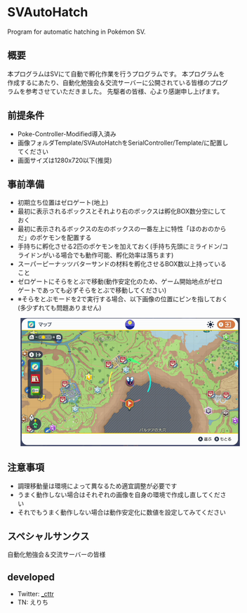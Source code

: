 # SVAutoHatch
Program for automatic hatching in Pokémon SV.

## 概要
本プログラムはSVにて自動で孵化作業を行うプログラムです。
本プログラムを作成するにあたり、自動化勉強会＆交流サーバーに公開されている皆様のプログラムを参考させていただきました。
先駆者の皆様、心より感謝申し上げます。

## 前提条件
- Poke-Controller-Modified導入済み
- 画像フォルダTemplate/SVAutoHatchをSerialController/Template/に配置してください
- 画面サイズは1280x720以下(推奨)

## 事前準備
- 初期立ち位置はゼロゲート(地上)
- 最初に表示されるボックスとそれより右のボックスは孵化BOX数分空にしておく
- 最初に表示されるボックスの左のボックスの一番左上に特性「ほのおのからだ」のポケモンを配置する
- 手持ちに孵化させる2匹のポケモンを加えておく(手持ち先頭にミライドン/コライドンがいる場合でも動作可能、孵化効率は落ちます)
- スーパーピーナッツバターサンドの材料を孵化させるBOX数以上持っていること
- ゼロゲートにそらをとぶで移動(動作安定化のため、ゲーム開始地点がゼロゲートであっても必ずそらをとぶで移動してください)
- ※そらをとぶモードを2で実行する場合、以下画像の位置にピンを指しておく(多少ずれても問題ありません)

<img src="img/pin.png" alt="ピンの位置" width="500px" style="margin-left:30px">

## 注意事項
- 調理移動量は環境によって異なるため適宜調整が必要です
- うまく動作しない場合はそれぞれの画像を自身の環境で作成し直してください
- それでもうまく動作しない場合は動作安定化に数値を設定してみてください

## スペシャルサンクス
自動化勉強会＆交流サーバーの皆様

## developed
- Twitter: [_cttr](https://twitter.com/_cttr)
- TN: えりち
